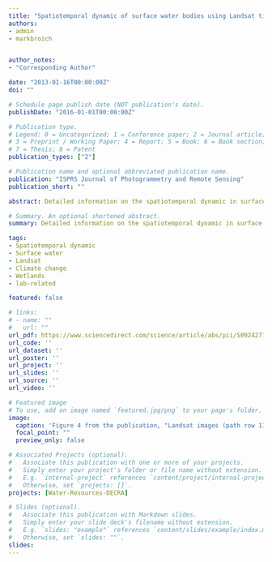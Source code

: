 ```yaml
---
title: "Spatiotemporal dynamic of surface water bodies using Landsat time-series data from 1999 to 2011"
authors:
- admin
- markbroich


author_notes:
- "Corresponding Author"

date: "2013-01-16T00:00:00Z"
doi: ""

# Schedule page publish date (NOT publication's date).
publishDate: "2016-01-01T00:00:00Z"

# Publication type.
# Legend: 0 = Uncategorized; 1 = Conference paper; 2 = Journal article;
# 3 = Preprint / Working Paper; 4 = Report; 5 = Book; 6 = Book section;
# 7 = Thesis; 8 = Patent
publication_types: ["2"]

# Publication name and optional abbreviated publication name.
publication: "ISPRS Journal of Photogrammetry and Remote Sensing"
publication_short: ""

abstract: Detailed information on the spatiotemporal dynamic in surface water bodies is important for quantifying the effects of a drying climate, increased water abstraction and rapid urbanization on wetlands. The Swan Coastal Plain (SCP) with over 1500 wetlands is a global biodiversity hotspot located in the southwest of Western Australia, where more than 70% of the wetlands have been lost since European settlement. SCP is located in an area affected by recent climate change that also experiences rapid urban development and ground water abstraction. Landsat TM and ETM+ imagery from 1999 to 2011 has been used to automatically derive a spatially and temporally explicit time-series of surface water body extent on the SCP. A mapping method based on the Landsat data and a decision tree classification algorithm is described. Two generic classifiers were derived for the Landsat 5 and Landsat 7 data. Several landscape metrics were computed to summarize the intra and interannual patterns of surface water dynamic. Top of the atmosphere (TOA) reflectance of band 5 followed by TOA reflectance of bands 4 and 3 were the explanatory variables most important for mapping surface water bodies. Accuracy assessment yielded an overall classification accuracy of 96%, with 89% producer’s accuracy and 93% user’s accuracy of surface water bodies. The number, mean size, and total area of water bodies showed high seasonal variability with highest numbers in winter and lowest numbers in summer. The number of water bodies in winter increased until 2005 after which a decline can be noted. The lowest numbers occurred in 2010 which coincided with one of the years with the lowest rainfall in the area. Understanding the spatiotemporal dynamic of surface water bodies on the SCP constitutes the basis for understanding the effect of rainfall, water abstraction and urban development on water bodies in a spatially explicit way.

# Summary. An optional shortened abstract.
summary: Detailed information on the spatiotemporal dynamic in surface water bodies is important for quantifying the effects of a drying climate, increased water abstraction and rapid urbanization on wetlands.

tags:
- Spatiotemporal dynamic
- Surface water
- Landsat
- Climate change
- Wetlands
- lab-related

featured: false

# links:
# - name: ""
#   url: ""
url_pdf: https://www.sciencedirect.com/science/article/abs/pii/S0924271613000300
url_code: ''
url_dataset: ''
url_poster: ''
url_project: ''
url_slides: ''
url_source: ''
url_video: ''

# Featured image
# To use, add an image named `featured.jpg/png` to your page's folder. 
image:
  caption: 'Figure 4 from the publication, "Landsat images (path row 112/082, bands 4, 5, 6 (RGB)) showing the seasonal variability as well as the results of the classification (a) summer season imagery, (b) winter season image, (c) result of the classification for the summer season and (d) result of the classification for the winter season image. Water bodies are shown in black in all images." '
  focal_point: ""
  preview_only: false

# Associated Projects (optional).
#   Associate this publication with one or more of your projects.
#   Simply enter your project's folder or file name without extension.
#   E.g. `internal-project` references `content/project/internal-project/index.md`.
#   Otherwise, set `projects: []`.
projects: [Water-Resources-DECRA]

# Slides (optional).
#   Associate this publication with Markdown slides.
#   Simply enter your slide deck's filename without extension.
#   E.g. `slides: "example"` references `content/slides/example/index.md`.
#   Otherwise, set `slides: ""`.
slides:
---
```



